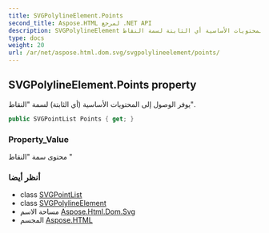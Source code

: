 ```yaml
---
title: SVGPolylineElement.Points
second_title: Aspose.HTML لمرجع .NET API
description: SVGPolylineElement ملكية. يوفر الوصول إلى المحتويات الأساسية أي الثابتة لسمة النقاط.
type: docs
weight: 20
url: /ar/net/aspose.html.dom.svg/svgpolylineelement/points/
---
```

## SVGPolylineElement.Points property

يوفر الوصول إلى المحتويات الأساسية (أي الثابتة) لسمة "النقاط".

```csharp
public SVGPointList Points { get; }
```

### Property_Value

محتوى سمة "النقاط "

### أنظر أيضا

* class [SVGPointList](../../../aspose.html.dom.svg.datatypes/svgpointlist/)
* class [SVGPolylineElement](../)
* مساحة الاسم [Aspose.Html.Dom.Svg](../../svgpolylineelement/)
* المجسم [Aspose.HTML](../../../)


